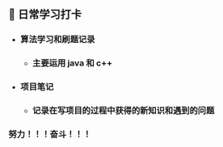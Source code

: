 ## :star2: 日常学习打卡

- ### 算法学习和刷题记录

  - ### 主要运用 java 和 c++

- ### 项目笔记

  - ### 记录在写项目的过程中获得的新知识和遇到的问题

### 努力！！！奋斗！！！

